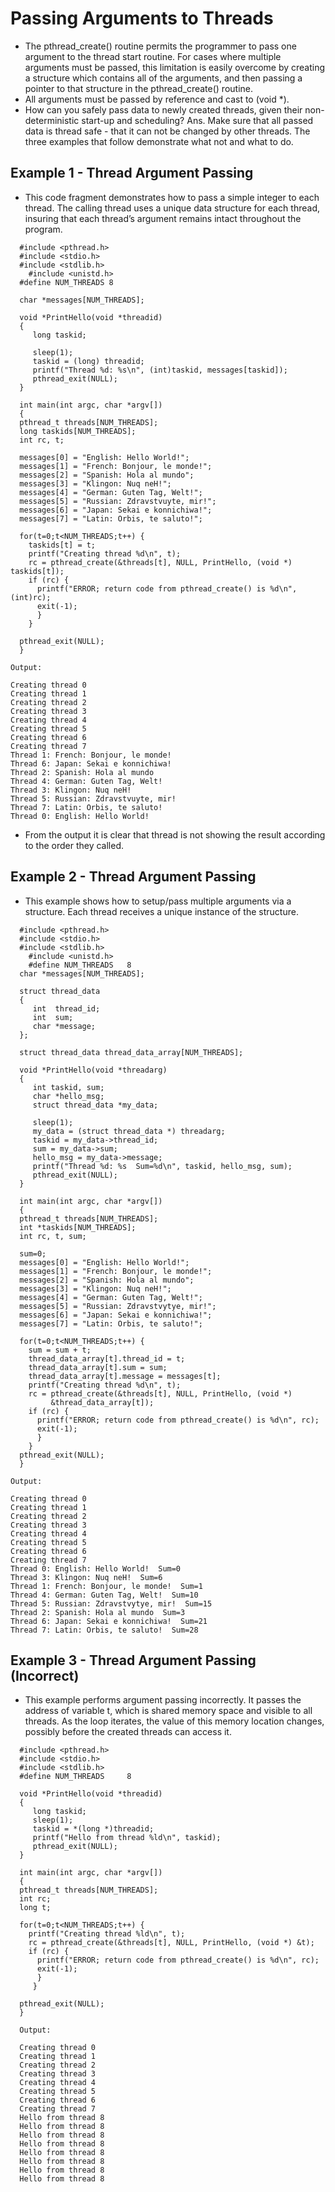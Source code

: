 # Passing Arguments to Threads
  - The pthread_create() routine permits the programmer to pass one argument to the thread start routine. For cases where multiple arguments must be passed, this limitation is easily overcome by creating a structure which contains all of the arguments, and then passing a pointer to that structure in the pthread_create() routine.
  - All arguments must be passed by reference and cast to (void *).
  - How can you safely pass data to newly created threads, given their non-deterministic start-up and scheduling? Ans. Make sure that all passed data is thread safe - that it can not be changed by other threads. The three examples that follow demonstrate what not and what to do.
## Example 1 - Thread Argument Passing
  - This code fragment demonstrates how to pass a simple integer to each thread. The calling thread uses a unique data structure for each thread, insuring that each thread’s argument remains intact throughout the program.
  ```
    #include <pthread.h>
    #include <stdio.h>
    #include <stdlib.h>
	  #include <unistd.h>
    #define NUM_THREADS	8

    char *messages[NUM_THREADS];

    void *PrintHello(void *threadid)
    {
       long taskid;

       sleep(1);
       taskid = (long) threadid;
       printf("Thread %d: %s\n", (int)taskid, messages[taskid]);
       pthread_exit(NULL);
    }

    int main(int argc, char *argv[])
    {
    pthread_t threads[NUM_THREADS];
    long taskids[NUM_THREADS];
    int rc, t;

    messages[0] = "English: Hello World!";
    messages[1] = "French: Bonjour, le monde!";
    messages[2] = "Spanish: Hola al mundo";
    messages[3] = "Klingon: Nuq neH!";
    messages[4] = "German: Guten Tag, Welt!"; 
    messages[5] = "Russian: Zdravstvuyte, mir!";
    messages[6] = "Japan: Sekai e konnichiwa!";
    messages[7] = "Latin: Orbis, te saluto!";

    for(t=0;t<NUM_THREADS;t++) {
      taskids[t] = t;
      printf("Creating thread %d\n", t);
      rc = pthread_create(&threads[t], NULL, PrintHello, (void *) taskids[t]);
      if (rc) {
        printf("ERROR; return code from pthread_create() is %d\n", (int)rc);
        exit(-1);
        }
      }

    pthread_exit(NULL);
    }
  ```
  ```
  Output:
  
  Creating thread 0
  Creating thread 1
  Creating thread 2
  Creating thread 3
  Creating thread 4
  Creating thread 5
  Creating thread 6
  Creating thread 7
  Thread 1: French: Bonjour, le monde!
  Thread 6: Japan: Sekai e konnichiwa!
  Thread 2: Spanish: Hola al mundo
  Thread 4: German: Guten Tag, Welt!
  Thread 3: Klingon: Nuq neH!
  Thread 5: Russian: Zdravstvuyte, mir!
  Thread 7: Latin: Orbis, te saluto!
  Thread 0: English: Hello World!
  ```
  - From the output it is clear that thread is not showing the result according to the order they called.

## Example 2 - Thread Argument Passing
  - This example shows how to setup/pass multiple arguments via a structure. Each thread receives a unique instance of the structure.
  ```
    #include <pthread.h>
    #include <stdio.h>
    #include <stdlib.h>
	  #include <unistd.h>
	  #define NUM_THREADS	8
    char *messages[NUM_THREADS];

    struct thread_data
    {
       int	thread_id;
       int  sum;
       char *message;
    };

    struct thread_data thread_data_array[NUM_THREADS];

    void *PrintHello(void *threadarg)
    {
       int taskid, sum;
       char *hello_msg;
       struct thread_data *my_data;

       sleep(1);
       my_data = (struct thread_data *) threadarg;
       taskid = my_data->thread_id;
       sum = my_data->sum;
       hello_msg = my_data->message;
       printf("Thread %d: %s  Sum=%d\n", taskid, hello_msg, sum);
       pthread_exit(NULL);
    }

    int main(int argc, char *argv[])
    {
    pthread_t threads[NUM_THREADS];
    int *taskids[NUM_THREADS];
    int rc, t, sum;

    sum=0;
    messages[0] = "English: Hello World!";
    messages[1] = "French: Bonjour, le monde!";
    messages[2] = "Spanish: Hola al mundo";
    messages[3] = "Klingon: Nuq neH!";
    messages[4] = "German: Guten Tag, Welt!"; 
    messages[5] = "Russian: Zdravstvytye, mir!";
    messages[6] = "Japan: Sekai e konnichiwa!";
    messages[7] = "Latin: Orbis, te saluto!";

    for(t=0;t<NUM_THREADS;t++) {
      sum = sum + t;
      thread_data_array[t].thread_id = t;
      thread_data_array[t].sum = sum;
      thread_data_array[t].message = messages[t];
      printf("Creating thread %d\n", t);
      rc = pthread_create(&threads[t], NULL, PrintHello, (void *) 
           &thread_data_array[t]);
      if (rc) {
        printf("ERROR; return code from pthread_create() is %d\n", rc);
        exit(-1);
        }
      }
    pthread_exit(NULL);
    }
  ```
  ```
  Output:
  
  Creating thread 0
  Creating thread 1
  Creating thread 2
  Creating thread 3
  Creating thread 4
  Creating thread 5
  Creating thread 6
  Creating thread 7
  Thread 0: English: Hello World!  Sum=0
  Thread 3: Klingon: Nuq neH!  Sum=6
  Thread 1: French: Bonjour, le monde!  Sum=1
  Thread 4: German: Guten Tag, Welt!  Sum=10
  Thread 5: Russian: Zdravstvytye, mir!  Sum=15
  Thread 2: Spanish: Hola al mundo  Sum=3
  Thread 6: Japan: Sekai e konnichiwa!  Sum=21
  Thread 7: Latin: Orbis, te saluto!  Sum=28
  ```
## Example 3 - Thread Argument Passing (Incorrect)
- This example performs argument passing incorrectly. It passes the address of variable t, which is shared memory space and visible to all threads. As the loop iterates, the value of this memory location changes, possibly before the created threads can access it.
```
  #include <pthread.h>
  #include <stdio.h>
  #include <stdlib.h>
  #define NUM_THREADS     8

  void *PrintHello(void *threadid)
  {
     long taskid;
     sleep(1);
     taskid = *(long *)threadid;
     printf("Hello from thread %ld\n", taskid);
     pthread_exit(NULL);
  }

  int main(int argc, char *argv[])
  {
  pthread_t threads[NUM_THREADS];
  int rc;
  long t;

  for(t=0;t<NUM_THREADS;t++) {
    printf("Creating thread %ld\n", t);
    rc = pthread_create(&threads[t], NULL, PrintHello, (void *) &t);
    if (rc) {
      printf("ERROR; return code from pthread_create() is %d\n", rc);
      exit(-1);
      }
     }

  pthread_exit(NULL);
  }
```
```
  Output:

  Creating thread 0
  Creating thread 1
  Creating thread 2
  Creating thread 3
  Creating thread 4
  Creating thread 5
  Creating thread 6
  Creating thread 7
  Hello from thread 8
  Hello from thread 8
  Hello from thread 8
  Hello from thread 8
  Hello from thread 8
  Hello from thread 8
  Hello from thread 8
  Hello from thread 8
```
